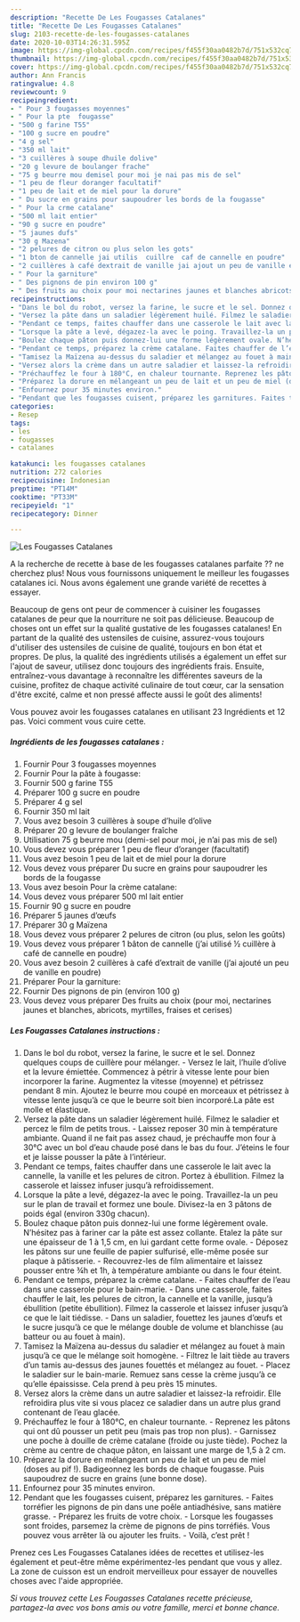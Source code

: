 ```yaml
---
description: "Recette De Les Fougasses Catalanes"
title: "Recette De Les Fougasses Catalanes"
slug: 2103-recette-de-les-fougasses-catalanes
date: 2020-10-03T14:26:31.595Z
image: https://img-global.cpcdn.com/recipes/f455f30aa0482b7d/751x532cq70/les-fougasses-catalanes-photo-principale-de-la-recette.jpg
thumbnail: https://img-global.cpcdn.com/recipes/f455f30aa0482b7d/751x532cq70/les-fougasses-catalanes-photo-principale-de-la-recette.jpg
cover: https://img-global.cpcdn.com/recipes/f455f30aa0482b7d/751x532cq70/les-fougasses-catalanes-photo-principale-de-la-recette.jpg
author: Ann Francis
ratingvalue: 4.8
reviewcount: 9
recipeingredient:
- " Pour 3 fougasses moyennes"
- " Pour la pte  fougasse"
- "500 g farine T55"
- "100 g sucre en poudre"
- "4 g sel"
- "350 ml lait"
- "3 cuillères à soupe dhuile dolive"
- "20 g levure de boulanger frache"
- "75 g beurre mou demisel pour moi je nai pas mis de sel"
- "1 peu de fleur doranger facultatif"
- "1 peu de lait et de miel pour la dorure"
- " Du sucre en grains pour saupoudrer les bords de la fougasse"
- " Pour la crme catalane"
- "500 ml lait entier"
- "90 g sucre en poudre"
- "5 jaunes dufs"
- "30 g Mazena"
- "2 pelures de citron ou plus selon les gots"
- "1 bton de cannelle jai utilis  cuillre  caf de cannelle en poudre"
- "2 cuillères à café dextrait de vanille jai ajout un peu de vanille en poudre"
- " Pour la garniture"
- " Des pignons de pin environ 100 g"
- " Des fruits au choix pour moi nectarines jaunes et blanches abricots myrtilles fraises et cerises"
recipeinstructions:
- "Dans le bol du robot, versez la farine, le sucre et le sel. Donnez quelques coups de cuillère pour mélanger.  Versez le lait, l’huile d’olive et la levure émiettée. Commencez à pétrir à vitesse lente pour bien incorporer la farine. Augmentez la vitesse (moyenne) et pétrissez pendant 8 min. Ajoutez le beurre mou coupé en morceaux et pétrissez à vitesse lente jusqu’à ce que le beurre soit bien incorporé.La pâte est molle et élastique."
- "Versez la pâte dans un saladier légèrement huilé. Filmez le saladier et percez le film de petits trous. Laissez reposer 30 min à température ambiante. Quand il ne fait pas assez chaud, je préchauffe mon four à 30°C avec un bol d’eau chaude posé dans le bas du four. J’éteins le four et je laisse pousser la pâte à l’intérieur."
- "Pendant ce temps, faites chauffer dans une casserole le lait avec la cannelle, la vanille et les pelures de citron. Portez à ébullition. Filmez la casserole et laissez infuser jusqu’à refroidissement."
- "Lorsque la pâte a levé, dégazez-la avec le poing. Travaillez-la un peu sur le plan de travail et formez une boule. Divisez-la en 3 pâtons de poids égal (environ 330g chacun)."
- "Boulez chaque pâton puis donnez-lui une forme légèrement ovale. N’hésitez pas à fariner car la pâte est assez collante. Etalez la pâte sur une épaisseur de 1 à 1,5 cm, en lui gardant cette forme ovale. Déposez les pâtons sur une feuille de papier sulfurisé, elle-même posée sur plaque à pâtisserie. Recouvrez-les de film alimentaire et laissez pousser entre ¾h et 1h, à température ambiante ou dans le four éteint."
- "Pendant ce temps, préparez la crème catalane. Faites chauffer de l’eau dans une casserole pour le bain-marie. Dans une casserole, faites chauffer le lait, les pelures de citron, la cannelle et la vanille, jusqu’à ébullition (petite ébullition). Filmez la casserole et laissez infuser jusqu’à ce que le lait tiédisse. Dans un saladier, fouettez les jaunes d’œufs et le sucre jusqu’à ce que le mélange double de volume et blanchisse (au batteur ou au fouet à main)."
- "Tamisez la Maïzena au-dessus du saladier et mélangez au fouet à main jusqu’à ce que le mélange soit homogène. Filtrez le lait tiède au travers d’un tamis au-dessus des jaunes fouettés et mélangez au fouet. Placez le saladier sur le bain-marie. Remuez sans cesse la crème jusqu’à ce qu’elle épaississe. Cela prend à peu près 15 minutes."
- "Versez alors la crème dans un autre saladier et laissez-la refroidir. Elle refroidira plus vite si vous placez ce saladier dans un autre plus grand contenant de l’eau glacée."
- "Préchauffez le four à 180°C, en chaleur tournante. Reprenez les pâtons qui ont dû pousser un petit peu (mais pas trop non plus).  Garnissez une poche à douille de crème catalane (froide ou juste tiède). Pochez la crème au centre de chaque pâton, en laissant une marge de 1,5 à 2 cm."
- "Préparez la dorure en mélangeant un peu de lait et un peu de miel (doses au pif !). Badigeonnez les bords de chaque fougasse. Puis saupoudrez de sucre en grains (une bonne dose)."
- "Enfournez pour 35 minutes environ."
- "Pendant que les fougasses cuisent, préparez les garnitures. Faites torréfier les pignons de pin dans une poêle antiadhésive, sans matière grasse. Préparez les fruits de votre choix. Lorsque les fougasses sont froides, parsemez la crème de pignons de pins torréfiés. Vous pouvez vous arrêter là ou ajouter les fruits. Voilà, c’est prêt !"
categories:
- Resep
tags:
- les
- fougasses
- catalanes

katakunci: les fougasses catalanes 
nutrition: 272 calories
recipecuisine: Indonesian
preptime: "PT14M"
cooktime: "PT33M"
recipeyield: "1"
recipecategory: Dinner

---
```



![Les Fougasses Catalanes](https://img-global.cpcdn.com/recipes/f455f30aa0482b7d/751x532cq70/les-fougasses-catalanes-photo-principale-de-la-recette.jpg)

A la recherche de recette à base de les fougasses catalanes parfaite ?? ne cherchez plus! Nous vous fournissons uniquement le meilleur les fougasses catalanes ici. Nous avons également une grande variété de recettes à essayer.

Beaucoup de gens ont peur de commencer à cuisiner les fougasses catalanes de peur que la nourriture ne soit pas délicieuse. Beaucoup de choses ont un effet sur la qualité gustative de les fougasses catalanes! En partant de la qualité des ustensiles de cuisine, assurez-vous toujours d'utiliser des ustensiles de cuisine de qualité, toujours en bon état et propres. De plus, la qualité des ingrédients utilisés a également un effet sur l'ajout de saveur, utilisez donc toujours des ingrédients frais. Ensuite, entraînez-vous davantage à reconnaître les différentes saveurs de la cuisine, profitez de chaque activité culinaire de tout cœur, car la sensation d'être excité, calme et non pressé affecte aussi le goût des aliments!

<!--inarticleads1-->

Vous pouvez avoir les fougasses catalanes en utilisant 23 Ingrédients et 12 pas. Voici comment vous cuire cette.

##### Ingrédients de les fougasses catalanes :

1. Fournir  Pour 3 fougasses moyennes
1. Fournir  Pour la pâte à fougasse:
1. Fournir 500 g farine T55
1. Préparer 100 g sucre en poudre
1. Préparer 4 g sel
1. Fournir 350 ml lait
1. Vous avez besoin 3 cuillères à soupe d’huile d’olive
1. Préparer 20 g levure de boulanger fraîche
1. Utilisation 75 g beurre mou (demi-sel pour moi, je n’ai pas mis de sel)
1. Vous devez vous préparer 1 peu de fleur d’oranger (facultatif)
1. Vous avez besoin 1 peu de lait et de miel pour la dorure
1. Vous devez vous préparer  Du sucre en grains pour saupoudrer les bords de la fougasse
1. Vous avez besoin  Pour la crème catalane:
1. Vous devez vous préparer 500 ml lait entier
1. Fournir 90 g sucre en poudre
1. Préparer 5 jaunes d’œufs
1. Préparer 30 g Maïzena
1. Vous devez vous préparer 2 pelures de citron (ou plus, selon les goûts)
1. Vous devez vous préparer 1 bâton de cannelle (j’ai utilisé ½ cuillère à café de cannelle en poudre)
1. Vous avez besoin 2 cuillères à café d’extrait de vanille (j’ai ajouté un peu de vanille en poudre)
1. Préparer  Pour la garniture:
1. Fournir  Des pignons de pin (environ 100 g)
1. Vous devez vous préparer  Des fruits au choix (pour moi, nectarines jaunes et blanches, abricots, myrtilles, fraises et cerises)




<!--inarticleads2-->

##### Les Fougasses Catalanes instructions :

1. Dans le bol du robot, versez la farine, le sucre et le sel. Donnez quelques coups de cuillère pour mélanger.  - Versez le lait, l’huile d’olive et la levure émiettée. Commencez à pétrir à vitesse lente pour bien incorporer la farine. Augmentez la vitesse (moyenne) et pétrissez pendant 8 min. Ajoutez le beurre mou coupé en morceaux et pétrissez à vitesse lente jusqu’à ce que le beurre soit bien incorporé.La pâte est molle et élastique.
1. Versez la pâte dans un saladier légèrement huilé. Filmez le saladier et percez le film de petits trous. - Laissez reposer 30 min à température ambiante. Quand il ne fait pas assez chaud, je préchauffe mon four à 30°C avec un bol d’eau chaude posé dans le bas du four. J’éteins le four et je laisse pousser la pâte à l’intérieur.
1. Pendant ce temps, faites chauffer dans une casserole le lait avec la cannelle, la vanille et les pelures de citron. Portez à ébullition. Filmez la casserole et laissez infuser jusqu’à refroidissement.
1. Lorsque la pâte a levé, dégazez-la avec le poing. Travaillez-la un peu sur le plan de travail et formez une boule. Divisez-la en 3 pâtons de poids égal (environ 330g chacun).
1. Boulez chaque pâton puis donnez-lui une forme légèrement ovale. N’hésitez pas à fariner car la pâte est assez collante. Etalez la pâte sur une épaisseur de 1 à 1,5 cm, en lui gardant cette forme ovale. - Déposez les pâtons sur une feuille de papier sulfurisé, elle-même posée sur plaque à pâtisserie. - Recouvrez-les de film alimentaire et laissez pousser entre ¾h et 1h, à température ambiante ou dans le four éteint.
1. Pendant ce temps, préparez la crème catalane. - Faites chauffer de l’eau dans une casserole pour le bain-marie. - Dans une casserole, faites chauffer le lait, les pelures de citron, la cannelle et la vanille, jusqu’à ébullition (petite ébullition). Filmez la casserole et laissez infuser jusqu’à ce que le lait tiédisse. - Dans un saladier, fouettez les jaunes d’œufs et le sucre jusqu’à ce que le mélange double de volume et blanchisse (au batteur ou au fouet à main).
1. Tamisez la Maïzena au-dessus du saladier et mélangez au fouet à main jusqu’à ce que le mélange soit homogène. - Filtrez le lait tiède au travers d’un tamis au-dessus des jaunes fouettés et mélangez au fouet. - Placez le saladier sur le bain-marie. Remuez sans cesse la crème jusqu’à ce qu’elle épaississe. Cela prend à peu près 15 minutes.
1. Versez alors la crème dans un autre saladier et laissez-la refroidir. Elle refroidira plus vite si vous placez ce saladier dans un autre plus grand contenant de l’eau glacée.
1. Préchauffez le four à 180°C, en chaleur tournante. - Reprenez les pâtons qui ont dû pousser un petit peu (mais pas trop non plus).  - Garnissez une poche à douille de crème catalane (froide ou juste tiède). Pochez la crème au centre de chaque pâton, en laissant une marge de 1,5 à 2 cm.
1. Préparez la dorure en mélangeant un peu de lait et un peu de miel (doses au pif !). Badigeonnez les bords de chaque fougasse. Puis saupoudrez de sucre en grains (une bonne dose).
1. Enfournez pour 35 minutes environ.
1. Pendant que les fougasses cuisent, préparez les garnitures. - Faites torréfier les pignons de pin dans une poêle antiadhésive, sans matière grasse. - Préparez les fruits de votre choix. - Lorsque les fougasses sont froides, parsemez la crème de pignons de pins torréfiés. Vous pouvez vous arrêter là ou ajouter les fruits. - Voilà, c’est prêt !




<!--inarticleads1-->

<p>
Prenez ces Les Fougasses Catalanes idées de recettes et utilisez-les également et peut-être même expérimentez-les pendant que vous y allez. La zone de cuisson est un endroit merveilleux pour essayer de nouvelles choses avec l'aide appropriée.
</p>

<p>
<i>Si vous trouvez cette Les Fougasses Catalanes recette précieuse, partagez-la avec vos bons amis ou votre famille, merci et bonne chance.</i>
</p>
